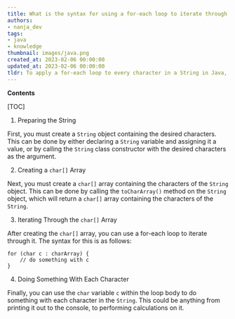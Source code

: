 ```yaml
---
title: What is the syntax for using a for-each loop to iterate through every character in a string?
authors:
- nanja_dev
tags:
- java
- knowledge
thumbnail: images/java.png
created_at: 2023-02-06 00:00:00
updated_at: 2023-02-06 00:00:00
tldr: To apply a for-each loop to every character in a String in Java, use a for-each loop to iterate through the characters of the String.
---
```


**Contents**

[TOC]

1. Preparing the String

First, you must create a `String` object containing the desired characters. This can be done by either declaring a `String` variable and assigning it a value, or by calling the `String` class constructor with the desired characters as the argument.

2. Creating a `char[]` Array

Next, you must create a `char[]` array containing the characters of the `String` object. This can be done by calling the `toCharArray()` method on the `String` object, which will return a `char[]` array containing the characters of the `String`.

3. Iterating Through the `char[]` Array

After creating the `char[]` array, you can use a for-each loop to iterate through it. The syntax for this is as follows:

```
for (char c : charArray) {
    // do something with c
}
```

4. Doing Something With Each Character

Finally, you can use the `char` variable `c` within the loop body to do something with each character in the `String`. This could be anything from printing it out to the console, to performing calculations on it.
